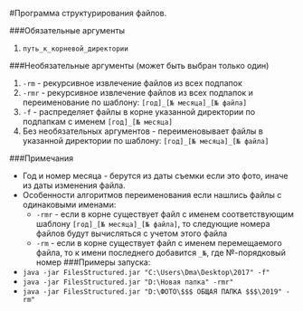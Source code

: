 #Программа структурирования файлов.

###Обязательные аргументы
1. ```путь_к_корневой_директории```

###Необязательные аргументы (может быть выбран только один)
1. ```-rm``` - рекурсивное извлечение файлов из всех подпапок
1. ```-rmr``` - рекурсивное извлечение файлов из всех подпапок и переименование по шаблону: ```[год]_[№ месяца]_[№ файла]```
1. ```-f``` - распределяет файлы в корне указанной директории по подпапкам с именем ```[год]_[№ месяца]```
1. Без необязательных аргументов - переименовывает файлы в указанной директории по шаблону: ```[год]_[№ месяца]_[№ файла]```

###Примечания
+ Год и номер месяца - берутся из даты съемки если это фото, иначе из даты изменения файла.
+ Особенности алгоритмов переименования если нашлись файлы с одинаковыми именами:
    + ```-rmr``` - если в корне существует файл с именем соответствующим шаблону ```[год]_[№ месяца]_[№ файла]```, то следующие номера файлов будут вычисляться с учетом этого файла
    + ```-rm``` - если в корне существует файл с именем перемещаемого файла, то к имени последнего добавится ```_№```, где №-порядковый номер
###Примеры запуска:
+ ```java -jar FilesStructured.jar "C:\Users\Dma\Desktop\2017" -f"```
+ ```java -jar FilesStructured.jar "D:\Новая папка" -rmr"```
+ ```java -jar FilesStructured.jar "D:\ФОТО\$$$ ОБЩАЯ ПАПКА $$$\2019" -rm"```